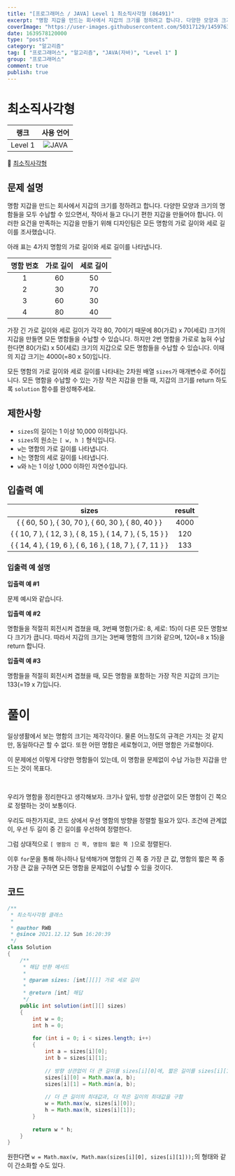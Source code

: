 ```yaml
---
title: "[프로그래머스 / JAVA] Level 1 최소직사각형 (86491)"
excerpt: "명함 지갑을 만드는 회사에서 지갑의 크기를 정하려고 합니다. 다양한 모양과 크기의 명함들을 모두 수납할 수 있으면서, 작아서 들고 다니기 편한 지갑을 만들어야 합니다. 이러한 요건을 만족하는 지갑을 만들기 위해 디자인팀은 모든 명함의 가로 길이와 세로 길이를 조사했습니다. 아래 표는 4가지 명함의 가로 길이와 세로 길이를 나타냅니다."
coverImage: "https://user-images.githubusercontent.com/50317129/145976356-6b5d1430-31c0-4c34-829e-6be8f747ab19.png"
date: 1639578120000
type: "posts"
category: "알고리즘"
tag: [ "프로그래머스", "알고리즘", "JAVA(자바)", "Level 1" ]
group: "프로그래머스"
comment: true
publish: true
---
```


# 최소직사각형

|  랭크   |                                                      사용 언어                                                      |
| :-----: | :-----------------------------------------------------------------------------------------------------------------: |
| Level 1 | ![JAVA](https://shields.io/badge/java-JDK%2011-lightgray?logo=java&style=plastic&logoColor=white&labelColor=orange) |

🔗 [최소직사각형](https://programmers.co.kr/learn/courses/30/lessons/86491)





## 문제 설명

명함 지갑을 만드는 회사에서 지갑의 크기를 정하려고 합니다. 다양한 모양과 크기의 명함들을 모두 수납할 수 있으면서, 작아서 들고 다니기 편한 지갑을 만들어야 합니다. 이러한 요건을 만족하는 지갑을 만들기 위해 디자인팀은 모든 명함의 가로 길이와 세로 길이를 조사했습니다.

아래 표는 4가지 명함의 가로 길이와 세로 길이를 나타냅니다.

| 명함 번호 | 가로 길이 | 세로 길이 |
| :-------: | :-------: | :-------: |
|     1     |    60     |    50     |
|     2     |    30     |    70     |
|     3     |    60     |    30     |
|     4     |    80     |    40     |

가장 긴 가로 길이와 세로 길이가 각각 80, 70이기 때문에 80(가로) x 70(세로) 크기의 지갑을 만들면 모든 명함들을 수납할 수 있습니다. 하지만 2번 명함을 가로로 눕혀 수납한다면 80(가로) x 50(세로) 크기의 지갑으로 모든 명함들을 수납할 수 있습니다. 이때의 지갑 크기는 4000(=80 x 50)입니다.

모든 명함의 가로 길이와 세로 길이를 나타내는 2차원 배열 `sizes`가 매개변수로 주어집니다. 모든 명함을 수납할 수 있는 가장 작은 지갑을 만들 때, 지갑의 크기를 return 하도록 `solution` 함수를 완성해주세요.





## 제한사항

* `sizes`의 길이는 1 이상 10,000 이하입니다.
* `sizes`의 원소는 `[ w, h ]` 형식입니다.
* `w`는 명함의 가로 길이를 나타냅니다.
* `h`는 명함의 세로 길이를 나타냅니다.
* `w`와 `h`는 1 이상 1,000 이하인 자연수입니다.





## 입출력 예

|                           sizes                           | result |
| :-------------------------------------------------------: | :----: |
|    { { 60, 50 }, { 30, 70 }, { 60, 30 }, { 80, 40 } }     |  4000  |
| { { 10, 7 }, { 12, 3 }, { 8, 15 }, { 14, 7 }, { 5, 15 } } |  120   |
| { { 14, 4 }, { 19, 6 }, { 6, 16 }, { 18, 7 }, { 7, 11 } } |  133   |



### 입출력 예 설명

**입출력 예 #1**

문제 예시와 같습니다.

**입출력 예 #2**

명함들을 적절히 회전시켜 겹쳤을 때, 3번째 명함(가로: 8, 세로: 15)이 다른 모든 명함보다 크기가 큽니다. 따라서 지갑의 크기는 3번째 명함의 크기와 같으며, 120(=8 x 15)을 return 합니다.

**입출력 예 #3**

명함들을 적절히 회전시켜 겹쳤을 때, 모든 명함을 포함하는 가장 작은 지갑의 크기는 133(=19 x 7)입니다.










# 풀이

일상생활에서 보는 명함의 크기는 제각각이다. 물론 어느정도의 규격은 가지는 것 같지만, 동일하다곤 할 수 없다. 또한 어떤 명함은 세로형이고, 어떤 명함은 가로형이다.

이 문제에선 이렇게 다양한 명함들이 있는데, 이 명함을 문제없이 수납 가능한 지갑을 만드는 것이 목표다.

<br />

우리가 명함을 정리한다고 생각해보자. 크기나 앞뒤, 방향 상관없이 모든 명함이 긴 쪽으로 정렬하는 것이 보통이다.

우리도 마찬가지로, 코드 상에서 우선 명함의 방향을 정렬할 필요가 있다. 조건에 관계없이, 우선 두 길이 중 긴 길이를 우선하여 정렬한다.

그럼 상대적으로 `[ 명함의 긴 쪽, 명함의 짧은 쪽 ]`으로 정렬된다.

이후 `for`문을 통해 하나하나 탐색해가며 명함의 긴 쪽 중 가장 큰 값, 명함의 짧은 쪽 중 가장 큰 값을 구하면 모든 명함을 문제없이 수납할 수 있을 것이다.





## 코드

``` java
/**
 * 최소직사각형 클래스
 *
 * @author RWB
 * @since 2021.12.12 Sun 16:20:39
 */
class Solution
{
	/**
	 * 해답 반환 메서드
	 *
	 * @param sizes: [int[][]] 가로 세로 길이
	 *
	 * @return [int] 해답
	 */
	public int solution(int[][] sizes)
	{
		int w = 0;
		int h = 0;
		
		for (int i = 0; i < sizes.length; i++)
		{
			int a = sizes[i][0];
			int b = sizes[i][1];
			
			// 방향 상관없이 더 큰 길이를 sizes[i][0]에, 짧은 길이를 sizes[i][1]에 배치
			sizes[i][0] = Math.max(a, b);
			sizes[i][1] = Math.min(a, b);
			
			// 더 큰 길이의 최대값과, 더 작은 길이의 최대값을 구함
			w = Math.max(w, sizes[i][0]);
			h = Math.max(h, sizes[i][1]);
		}
		
		return w * h;
	}
}
```

원한다면 `w = Math.max(w, Math.max(sizes[i][0], sizes[i][1]));`의 형태와 같이 간소화할 수도 있다.